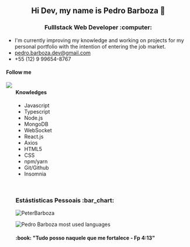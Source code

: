 <h2 align='center'>Hi Dev, my name is Pedro Barboza 👋</h2>

<h3 align='center'>Fulllstack Web Developer :computer:</h3>

- I'm currently improving my knowledge and working on projects for my personal portfolio with the intention of entering the job market.
- pedro.barboza.dev@gmail.com
- +55 (12) 9 99654-8767

<h4>Follow me</h4>
   <div style="display: flex; gap: 10px;">
     <a href="https://www.linkedin.com/in/pedro-barboza-9b7732222/" target="_blank">
         <img src="https://img.shields.io/badge/linkedin-%230077B5.svg?style=for-the-badge&logo=linkedin&logoColor=white"/>
     <a/>
   <div/>

   
        
<h4>Knowledges</h4>
<ul>
  <li>Javascript</li>
  <li>Typescript</li>
  <li>Node.js</li>
  <li>MongoDB</li>
  <li>WebSocket</li>
  <li>React.js</li>
  <li>Axios</li>
  <li>HTML5</li>
  <li>CSS</li>
  <li>npm/yarn</li>
  <li>Git/Github</li>
  <li>Insomnia</li>
</ul>
   
<p>&nbsp;</p>

<h3 align='left'>Estástisticas Pessoais :bar_chart:</h3>

<p align='left'>
    <img align="center" src="https://github-readme-stats.vercel.app/api?username=PeterBarboza&show_icons=true" alt="PeterBarboza"/>
</p>

<p align="left"> <img src="https://github-readme-stats.vercel.app/api/top-langs/?username=PeterBarboza&layout=compact&theme=midnight-purple" alt="Pedro Barboza most used languages" />

      
<h4 align='center'> :book: "Tudo posso naquele que me fortalece - Fp 4:13"</h4>
